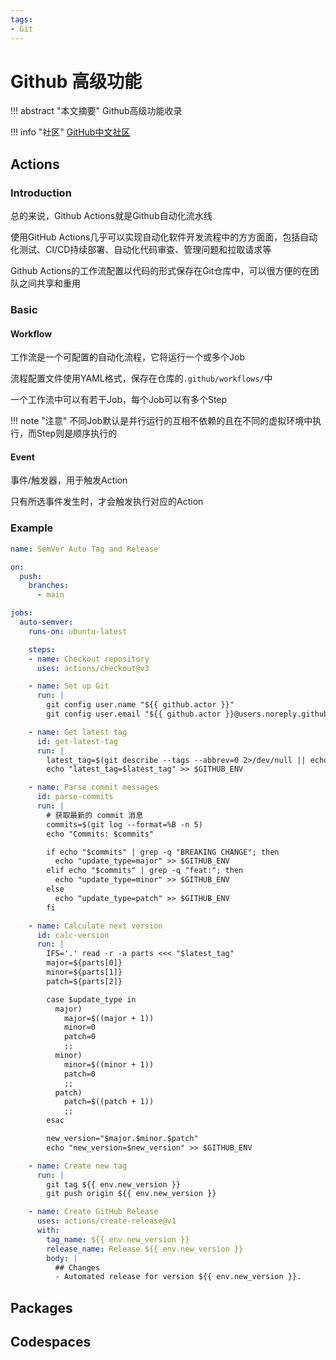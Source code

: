 ```yaml
---
tags:
- Git
---
```


# Github 高级功能

!!! abstract "本文摘要"
    Github高级功能收录

!!! info "社区"
    [GitHub中文社区](https://www.github-zh.com/)

## Actions

### Introduction

总的来说，Github Actions就是Github自动化流水线

使用GitHub Actions几乎可以实现自动化软件开发流程中的方方面面，包括自动化测试、CI/CD持续部署、自动化代码审查、管理问题和拉取请求等

Github Actions的工作流配置以代码的形式保存在Git仓库中，可以很方便的在团队之间共享和重用

### Basic

#### Workflow

工作流是一个可配置的自动化流程，它将运行一个或多个Job

流程配置文件使用YAML格式，保存在仓库的`.github/workflows/`中

一个工作流中可以有若干Job，每个Job可以有多个Step

!!! note "注意"
    不同Job默认是并行运行的互相不依赖的且在不同的虚拟环境中执行，而Step则是顺序执行的

#### Event

事件/触发器，用于触发Action

只有所选事件发生时，才会触发执行对应的Action

### Example

```yaml
name: SemVer Auto Tag and Release

on:
  push:
    branches:
      - main

jobs:
  auto-semver:
    runs-on: ubuntu-latest

    steps:
    - name: Checkout repository
      uses: actions/checkout@v3

    - name: Set up Git
      run: |
        git config user.name "${{ github.actor }}"
        git config user.email "${{ github.actor }}@users.noreply.github.com"

    - name: Get latest tag
      id: get-latest-tag
      run: |
        latest_tag=$(git describe --tags --abbrev=0 2>/dev/null || echo "0.0.0")
        echo "latest_tag=$latest_tag" >> $GITHUB_ENV

    - name: Parse commit messages
      id: parse-commits
      run: |
        # 获取最新的 commit 消息
        commits=$(git log --format=%B -n 5)
        echo "Commits: $commits"

        if echo "$commits" | grep -q "BREAKING CHANGE"; then
          echo "update_type=major" >> $GITHUB_ENV
        elif echo "$commits" | grep -q "feat:"; then
          echo "update_type=minor" >> $GITHUB_ENV
        else
          echo "update_type=patch" >> $GITHUB_ENV
        fi

    - name: Calculate next version
      id: calc-version
      run: |
        IFS='.' read -r -a parts <<< "$latest_tag"
        major=${parts[0]}
        minor=${parts[1]}
        patch=${parts[2]}

        case $update_type in
          major)
            major=$((major + 1))
            minor=0
            patch=0
            ;;
          minor)
            minor=$((minor + 1))
            patch=0
            ;;
          patch)
            patch=$((patch + 1))
            ;;
        esac

        new_version="$major.$minor.$patch"
        echo "new_version=$new_version" >> $GITHUB_ENV

    - name: Create new tag
      run: |
        git tag ${{ env.new_version }}
        git push origin ${{ env.new_version }}

    - name: Create GitHub Release
      uses: actions/create-release@v1
      with:
        tag_name: ${{ env.new_version }}
        release_name: Release ${{ env.new_version }}
        body: |
          ## Changes
          - Automated release for version ${{ env.new_version }}.

```

## Packages

## Codespaces
